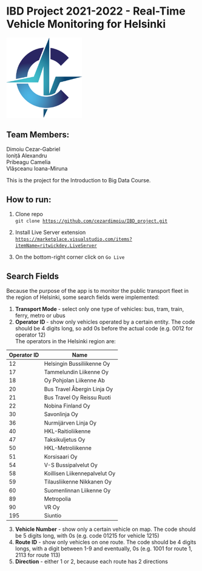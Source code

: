 # IBD Project 2021-2022 - Real-Time Vehicle Monitoring for Helsinki
<img src="./pictures/acs_logo.png" alt="ACS Logo" width="200"/>

## Team Members:
Dimoiu Cezar-Gabriel <br>
Ioniță Alexandru  <br>
Pribeagu Camelia <br>
Vlășceanu Ioana-Miruna <br>


This is the project for the Introduction to Big Data Course. 

## How to run:

1. Clone repo <br>
   <code>git clone https://github.com/cezardimoiu/IBD_project.git</code>

2. Install Live Server extension 
   <code> https://marketplace.visualstudio.com/items?itemName=ritwickdey.LiveServer </code>

3. On the bottom-right corner click on `Go Live`


## Search Fields

Because the purpose of the app is to monitor the public transport fleet in the region of Helsinki, some search fields were implemented: <br>
1. <b>Transport Mode </b> - select only one type of vehicles: bus, tram, train, ferry, metro or ubus
2. <b> Operator ID </b> - show only vehicles operated by a certain entity. The code should be 4 digits long, so add 0s before the actual code (e.g. 0012 for operator 12)<br>
The operators in the Helsinki region are:

| Operator ID      | Name |
| ----------- | ----------- |
| 12 | Helsingin Bussiliikenne Oy |
| 17 | Tammelundin Liikenne Oy |
| 18 | Oy Pohjolan Liikenne Ab |
| 20 | Bus Travel Åbergin Linja Oy |
| 21 | Bus Travel Oy Reissu Ruoti |
| 22 | Nobina Finland Oy |
| 30 | Savonlinja Oy |
| 36 | Nurmijärven Linja Oy |
| 40 | HKL-Raitioliikenne |
| 47 | Taksikuljetus Oy |
| 50 | HKL-Metroliikenne |
| 51 | Korsisaari Oy |
| 54 | V-S Bussipalvelut Oy |
| 58 | Koillisen Liikennepalvelut Oy |
| 59 | Tilausliikenne Nikkanen Oy |
| 60 | Suomenlinnan Liikenne Oy |
| 89 | Metropolia |
| 90 | VR Oy |
| 195 | Siuntio |

3. <b>Vehicle Number</b> - show only a certain vehicle on map. The code should be 5 digits long, with 0s (e.g. code 01215 for vehicle 1215)
4. <b>Route ID</b> - show only vehicles on one route. The code should be 4 digits longs, with a digit between 1-9 and eventually, 0s (e.g. 1001 for route 1, 2113 for route 113)
5. <b>Direction</b> - either 1 or 2, because each route has 2 directions


